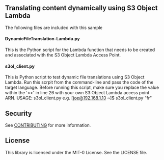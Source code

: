## Translating content dynamically using S3 Object Lambda

The following files are included with this sample

#### DynamicFileTranslation-Lambda.py
This is the Python script for the Lambda function that needs to be created and associated with the S3 Object Lambda Access Point.

#### s3ol_client.py
This is Python script to test dynamic file translations using S3 Object Lambda. Run this scrpit from the command-line and pass the code of the target language.
Before running this script, make sure you replace the value within the '<>' in line 26 with your own S3 Object Lambda access point ARN.
USAGE: 
  s3ol_client.py <Target Language Code>
  e.g. [joe@192.168.1.10 ~]$ s3ol_client.py "fr"

  ## Security

See [CONTRIBUTING](CONTRIBUTING.md#security-issue-notifications) for more information.

## License

This library is licensed under the MIT-0 License. See the LICENSE file.

